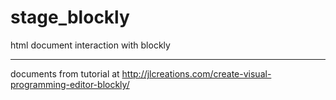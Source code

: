# stage_blockly
html document interaction with blockly

----------------------------------------------------------------
documents from tutorial at
http://jlcreations.com/create-visual-programming-editor-blockly/
